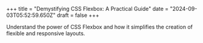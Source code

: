 +++
title = "Demystifying CSS Flexbox: A Practical Guide"
date = "2024-09-03T05:52:59.650Z"
draft = false
+++

  Understand the power of CSS Flexbox and how it simplifies the creation of flexible and responsive layouts.
        